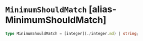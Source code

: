 # `MinimumShouldMatch` [alias-MinimumShouldMatch]
```typescript
type MinimumShouldMatch = [integer](./integer.md) | string;
```
